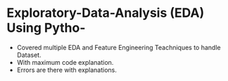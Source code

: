 # Exploratory-Data-Analysis (EDA) Using Pytho-

  - Covered multiple EDA and Feature Engineering Teachniques to handle Dataset.
  - With maximum code explanation.
  - Errors are there with explanations.
